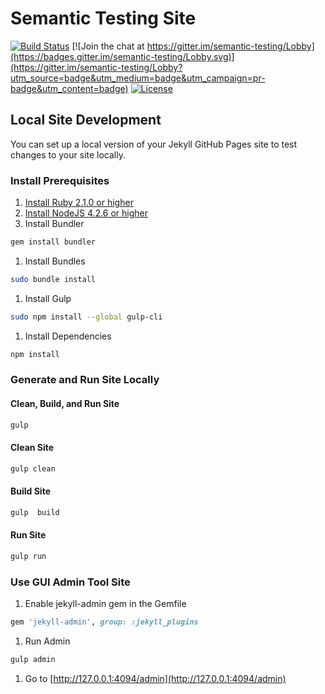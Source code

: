 # Semantic Testing Site
[![Build Status](https://travis-ci.org/testify-project/semantic-testing.github.io.svg?branch=develop)](https://travis-ci.org/testify-project/semantic-testing.github.io)
[![Join the chat at https://gitter.im/semantic-testing/Lobby](https://badges.gitter.im/semantic-testing/Lobby.svg)](https://gitter.im/semantic-testing/Lobby?utm_source=badge&utm_medium=badge&utm_campaign=pr-badge&utm_content=badge)
[![License](https://img.shields.io/badge/Creative%20Commons-BY--SA-lightgrey.svg)](https://github.com/testify-project/semantic-testing.github.io/blob/master/LICENSE.md)

## Local Site Development
You can set up a local version of your Jekyll GitHub Pages site to test changes to your site locally.

### Install Prerequisites
1. [Install Ruby 2.1.0 or higher](https://www.ruby-lang.org/en/documentation/installation/)
1. [Install NodeJS 4.2.6 or higher](https://nodejs.org/en/download/package-manager/)
1. Install Bundler
```bash
gem install bundler
```
1. Install Bundles
```bash
sudo bundle install
```
1. Install Gulp
```bash
sudo npm install --global gulp-cli
```
1. Install Dependencies
```bash
npm install
```

### Generate and Run Site Locally
#### Clean, Build, and Run Site
```bash
gulp
```
#### Clean Site
```bash
gulp clean
```
#### Build Site
```bash
gulp  build
```
#### Run Site
```bash
gulp run
```

### Use GUI Admin Tool Site
1. Enable jekyll-admin gem in the Gemfile
```ruby
gem 'jekyll-admin', group: :jekyll_plugins
```
1. Run Admin
```bash
gulp admin
```
1. Go to [http://127.0.0.1:4094/admin](http://127.0.0.1:4094/admin)

